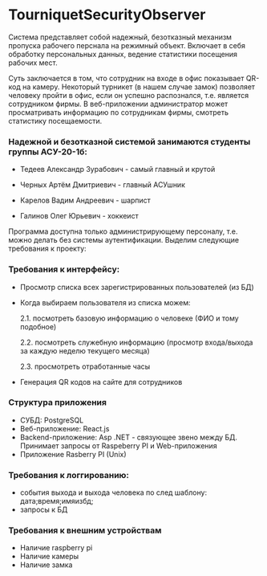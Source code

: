 # TourniquetSecurityObserver

Система представляет собой надежный, безотказный механизм пропуска рабочего перснала на режимный объект. Включает в себя обработку персональных данных, ведение статистики посещения рабочих мест.

Суть заключается в том, что сотрудник на входе в офис показывает QR-код на камеру. Некоторый турникет (в нашем случае замок) позволяет человеку пройти в офис, если он успешно распознался, т.е. является сотрудником фирмы. В веб-приложении администратор может просматривать информацию по сотрудникам фирмы, смотреть статистику посещаемости.

### Надежной и безотказной системой занимаются студенты группы АСУ-20-1б:

- Тедеев Александр Зурабович - самый главный и крутой

- Черных Артём Дмитриевич - главный АСУшник

- Карелов Вадим Андреевич - шарпист

- Галинов Олег Юрьевич - хоккеист

Программа доступна только администрирующему персоналу, т.е. можно делать без системы аутентификации. Выделим следующие требования к проекту:
### Требования к интерфейсу:

- Просмотр списка всех зарегистрированных пользователей (из БД)
- Когда выбираем пользователя из списка можем:


    2.1. посмотреть базовую информацию о человеке (ФИО и тому подобное)

    2.2. посмотреть служебную информацию (просмотр входа/выхода за каждую неделю текущего месяца)

    2.3. просмотреть отработанные часы

- Генерация QR кодов на сайте для сотрудников

### Структура приложения

- СУБД: PostgreSQL
- Веб-приложение: React.js
- Backend-приложение: Asp .NET - связующее звено между БД. Принимает запросы от Raspeberry PI и Web-приложения
- Приложение Rasberry PI (Unix)

### Требования к логгированию:

- события выхода и выхода человека по след шаблону: дата;время;имяизбд;
- запросы к БД

### Требования к внешним устройствам
- Наличие raspberry pi
- Наличие камеры
- Наличие замка